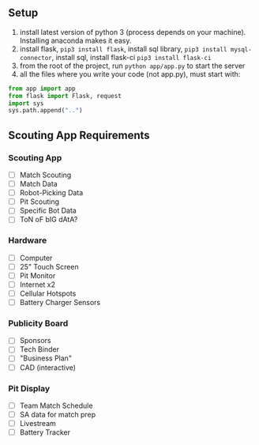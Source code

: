 ## Setup
1. install latest version of python 3 (process depends on your machine). Installing anaconda makes it easy.
2. install flask, `pip3 install flask`, install sql library, `pip3 install mysql-connector`, install sql, install flask-ci `pip3 install flask-ci`
3. from the root of the project, run `python app/app.py` to start the server
4. all the files where you write your code (not app.py), must start with:
```python
from app import app
from flask import Flask, request
import sys
sys.path.append("..")
```
## Scouting App Requirements

### Scouting App
- [ ] Match Scouting
- [ ] Match Data
- [ ] Robot-Picking Data
- [ ] Pit Scouting
- [ ] Specific Bot Data
- [ ] ToN oF bIG dAtA?

### Hardware
- [ ] Computer
- [ ] 25" Touch Screen
- [ ] Pit Monitor
- [ ] Internet x2
- [ ] Cellular Hotspots
- [ ] Battery Charger Sensors

### Publicity Board
- [ ] Sponsors
- [ ] Tech Binder
- [ ] "Business Plan"
- [ ] CAD (interactive)

### Pit Display
- [ ] Team Match Schedule
- [ ] SA data for match prep
- [ ] Livestream
- [ ] Battery Tracker
